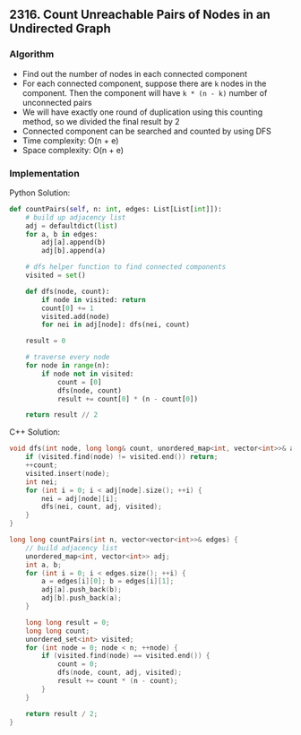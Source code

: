 ## 2316. Count Unreachable Pairs of Nodes in an Undirected Graph
### Algorithm
- Find out the number of nodes in each connected component
- For each connected component, suppose there are `k` nodes in the component. Then the component will have `k * (n - k)` number of unconnected pairs
- We will have exactly one round of duplication using this counting method, so we divided the final result by 2
- Connected component can be searched and counted by using DFS
- Time complexity: O(n + e)
- Space complexity: O(n + e)
### Implementation
Python Solution:
```python
def countPairs(self, n: int, edges: List[List[int]]):
    # build up adjacency list
    adj = defaultdict(list)
    for a, b in edges:
        adj[a].append(b)
        adj[b].append(a)

    # dfs helper function to find connected components
    visited = set()

    def dfs(node, count):
        if node in visited: return
        count[0] += 1
        visited.add(node)
        for nei in adj[node]: dfs(nei, count)

    result = 0

    # traverse every node
    for node in range(n):
        if node not in visited:
            count = [0]
            dfs(node, count)
            result += count[0] * (n - count[0])

    return result // 2
```
C++ Solution:
```cpp
void dfs(int node, long long& count, unordered_map<int, vector<int>>& adj, unordered_set<int>& visited) {
    if (visited.find(node) != visited.end()) return;
    ++count;
    visited.insert(node);
    int nei;
    for (int i = 0; i < adj[node].size(); ++i) {
        nei = adj[node][i];
        dfs(nei, count, adj, visited);
    }
}

long long countPairs(int n, vector<vector<int>>& edges) {
    // build adjacency list
    unordered_map<int, vector<int>> adj;
    int a, b;
    for (int i = 0; i < edges.size(); ++i) {
        a = edges[i][0]; b = edges[i][1];
        adj[a].push_back(b);
        adj[b].push_back(a);
    }

    long long result = 0;
    long long count;
    unordered_set<int> visited;
    for (int node = 0; node < n; ++node) {
        if (visited.find(node) == visited.end()) {
            count = 0;
            dfs(node, count, adj, visited);
            result += count * (n - count);
        }
    }

    return result / 2;
}
```